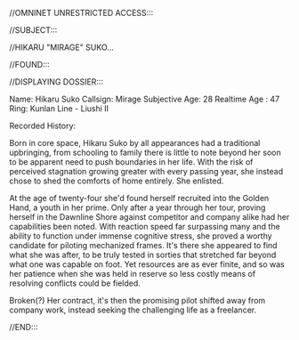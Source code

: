 //OMNINET UNRESTRICTED ACCESS:::

//SUBJECT:::

//HIKARU "MIRAGE" SUKO...

//FOUND:::

//DISPLAYING DOSSIER:::

Name: Hikaru Suko
Callsign: Mirage
Subjective Age: 28
Realtime Age : 47
Ring: Kunlan Line - Liushi II

Recorded History:

Born in core space, Hikaru Suko by all appearances had a traditional upbringing, from schooling to family there is little to note beyond her soon to be apparent need to push boundaries in her life. With the risk of perceived stagnation growing greater with every passing year, she instead chose to shed the comforts of home entirely. She enlisted.

At the age of twenty-four she'd found herself recruited into the Golden Hand, a youth in her prime. Only after a year through her tour, proving herself in the Dawnline Shore against competitor and company alike had her capabilities been noted. With reaction speed far surpassing many and the ability to function under immense cognitive stress, she proved a worthy candidate for piloting mechanized frames. It's there she appeared to find what she was after, to be truly tested in sorties that stretched far beyond what one was capable on foot. Yet resources are as ever finite, and so was her patience when she was held in reserve so less costly means of resolving conflicts could be fielded.

Broken(?) Her contract, it's then the promising pilot shifted away from company work, instead seeking the challenging life as a freelancer.

//END:::
